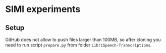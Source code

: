 # SIMI experiments

## Setup

GitHub does not allow to push files larger than 100MB, so after cloning you need to run script `prepare.py` from folder `LibriSpeech-Transcriptions`.